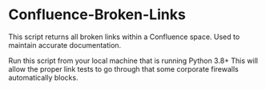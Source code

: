 # Confluence-Broken-Links
This script returns all broken links within a Confluence space. Used to maintain accurate documentation.

Run this script from your local machine that is running Python 3.8+
This will allow the proper link tests to go through that some corporate firewalls automatically blocks.
